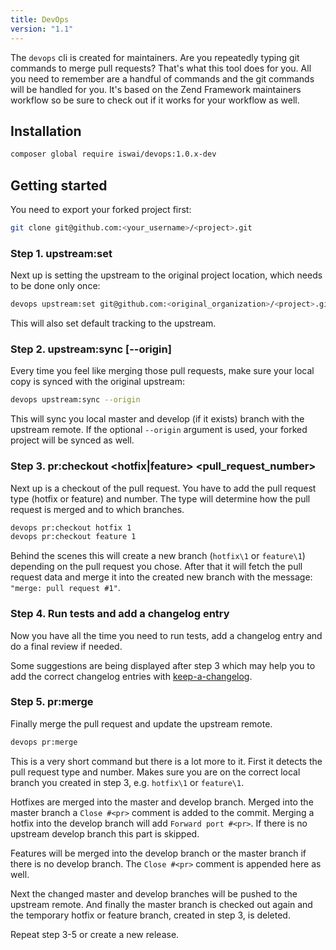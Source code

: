 ```yaml
---
title: DevOps
version: "1.1"
---
```


The `devops` cli is created for maintainers. Are you repeatedly typing git
commands to merge pull requests? That's what this tool does for you. All you
need to remember are a handful of commands and the git commands will be handled
for you. It's based on the Zend Framework maintainers workflow so be sure to
check out if it works for your workflow as well.

## Installation

```bash
composer global require iswai/devops:1.0.x-dev
```

## Getting started

You need to export your forked project first:

```bash
git clone git@github.com:<your_username>/<project>.git
```

### Step 1. upstream:set <uri>

Next up is setting the upstream to the original project location, which needs
to be done only once:

```bash
devops upstream:set git@github.com:<original_organization>/<project>.git
```

This will also set default tracking to the upstream.

### Step 2. upstream:sync [--origin]

Every time you feel like merging those pull requests, make sure your local
copy is synced with the original upstream:

```bash
devops upstream:sync --origin
```

This will sync you local master and develop (if it exists) branch with the
upstream remote. If the optional `--origin` argument is used, your forked
project will be synced as well.

### Step 3. pr:checkout <hotfix|feature> <pull_request_number>

Next up is a checkout of the pull request. You have to add the pull request
type (hotfix or feature) and number. The type will determine how the pull
request is merged and to which branches.

```bash
devops pr:checkout hotfix 1
devops pr:checkout feature 1
```

Behind the scenes this will create a new branch (`hotfix\1` or `feature\1`)
depending on the pull request you chose. After that it will fetch the pull
request data and merge it into the created new branch with the message:
`"merge: pull request #1"`.

### Step 4. Run tests and add a changelog entry

Now you have all the time you need to run tests, add a changelog entry and
do a final review if needed.

Some suggestions are being displayed after step 3 which may help you to add
the correct changelog entries with
[keep-a-changelog](https://github.com/phly/keep-a-changelog).

### Step 5. pr:merge

Finally merge the pull request and update the upstream remote.

```bash
devops pr:merge
```

This is a very short command but there is a lot more to it. First it detects
the pull request type and number. Makes sure you are on the correct local
branch you created in step 3, e.g. `hotfix\1` or `feature\1`.

Hotfixes are merged into the master and develop branch. Merged into the master
branch a `Close #<pr>` comment is added to the commit. Merging a hotfix into
the develop branch will add `Forward port #<pr>`. If there is no upstream
develop branch this part is skipped.

Features will be merged into the develop branch or the master branch if there
is no develop branch. The `Close #<pr>` comment is appended here as well.

Next the changed master and develop branches will be pushed to the upstream
remote. And finally the master branch is checked out again and the temporary
hotfix or feature branch, created in step 3, is deleted.

Repeat step 3-5 or create a new release.
